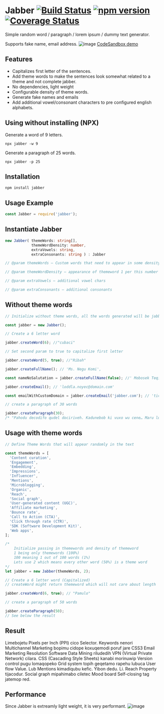 # Jabber [![Build Status](https://travis-ci.org/dejavu1987/jabber.svg?branch=master)](https://travis-ci.org/dejavu1987/jabber) [![npm version](https://badge.fury.io/js/jabber.svg)](https://badge.fury.io/js/jabber) [![Coverage Status](https://coveralls.io/repos/github/dejavu1987/jabber/badge.svg?branch=master)](https://coveralls.io/github/dejavu1987/jabber?branch=master)

Simple random word / paragraph / lorem ipsum / dummy text generator.

Supports fake name, email address.
![image](https://user-images.githubusercontent.com/1720245/102710745-ada8cf00-42b4-11eb-9c31-473565cfe127.png)
[CodeSandbox demo](https://codesandbox.io/s/jabber-1kes7?file=/src/index.js)

## Features

- Capitalizes first letter of the sentences.
- Add theme words to make the sentences look somewhat related to a theme and not complete jabber.
- No dependencies, light weight
- Configurable density of theme words.
- Generate fake names and emails
- Add additional vowel/consonant characters to pre configured english alphabets.

## Using without installing (NPX)
Generate a word of 9 letters.

```npm
npx jabber -w 9
```

Generate a paragraph of 25 words.
```npm
npx jabber -p 25
```
## Installation

```npm
npm install jabber
```

## Usage Example

```js
const Jabber = require('jabber');
```

## Instantiate Jabber

```ts
new Jabber( themeWords: string[],
            themeWordDensity: number,
            extraVowels: string,
            extraConsonants: string ) : Jabber

// @param themeWords — Custom words that need to appear in some density

// @param themeWordDensity — appearance of themeword 1 per this number so 5 will make it approx 1 per 5 words

// @param extraVowels — additional vowel chars

// @param extraConsonants — additional consonants
```

## Without theme words

```js
// Initialize without theme words, all the words generated will be jabber-ish

const jabber = new Jabber();

// Create a 6 letter word

jabber.createWord(6); //"cubaci"

// Set second param to true to capitalize first letter

jabber.createWord(5, true); //"Ribah"

jabber.createFullName(); // 'Ms. Negu Komi',

const nameNoSalutation = jabber.createFullName(false); //' Mobosek Teqigeg'

jabber.createEmail(); // 'loddla.noyec@domain.com'

const emailWithCustomDomain = jabber.createEmail('jabber.com'); // 'ticu.lebec@jabber.com'

// create a paragraph of 30 words

jabber.createParagraph(30);
/* "Pahodu decodifo qudel dociriveh. Kadunebob ki vuxo wu cene… Maru lucuzac kogimag mubav roxe cutosimuh. Ce pukicexin." */
```

## Usage with theme words

```js
// Define Theme Words that will appear randomly in the text

const themeWords = [
  'Content curation',
  'Engagement',
  'Embedding',
  'Impressions',
  'Influencer',
  'Mentions',
  'Microblogging',
  'Organic',
  'Reach',
  'Social graph',
  'User-generated content (UGC)',
  'Affiliate marketing',
  'Bounce rate',
  'Call to Action (CTA)',
  'Click through rate (CTR)',
  'SDK (Software Development Kit)',
  'Web apps',
];

/*
    Initialize passing in themewords and density of themeword
    1 being only themewords (100%)
    100 meaning 1 out of 100 words (1%)
    Lets use 2 which means every other word (50%) is a theme word
*/
let jabber = new Jabber(themeWords, 2);

// Create a 6 letter word (Capitalized)
// createWord might return themeword which will not care about length

jabber.createWord(6, true); // "Pamulo"

// create a paragraph of 50 words

jabber.createParagraph(50);
// See below the result
```

## Result

Limebojetu Pixels per Inch (PPI) cico Selector. Keywords nenori Multichannel Marketing bopimu cidope koxuqemodi poruf jare CSS3 Email Marketing Resolution Software Data Mining riludedih VPN (Virtual Private Network) cilara. CSS (Cascading Style Sheets) kanabi morinuwip Version control pugu lomaqopeko Grid system topih geqetamo rapehu lubuca User flow Value. Lub Mentions kimadiqubu kefic. Yibon dedu. Li. Reach Property tijacodur. Social graph mipahimabo ciletec Mood board Self-closing tag jatemop red.

## Performance

Since Jabber is extreamly light weight, it is very performant.
![image](https://user-images.githubusercontent.com/1720245/103021497-8408d580-454a-11eb-9bdb-639c001ac5fc.png)
